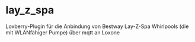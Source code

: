 # lay_z_spa

Loxberry-Plugin für die Anbindung von Bestway Lay-Z-Spa Whirlpools (die mit WLANfähiger Pumpe) über mqtt an Loxone
